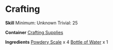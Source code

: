 <!-- TITLE: Powdery Ink -->
<!-- SUBTITLE:  -->
# Crafting
**Skill**
Minimum: Unknown
Trivial: 25

**Container**
[Crafting Supplies](crafting-supplies)

**Ingredients**
[Powdery Scale](powdery-scale) x 4
[Bottle of Water](bottle-of-water) x 1